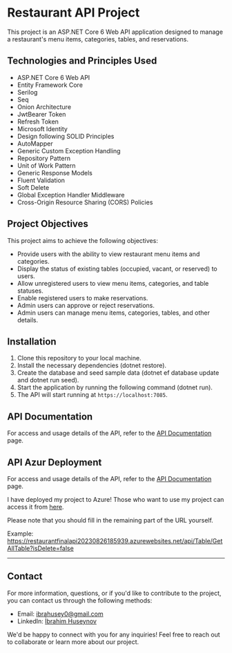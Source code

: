 # Restaurant API Project

This project is an ASP.NET Core 6 Web API application designed to manage a restaurant's menu items, categories, tables, and reservations.

## Technologies and Principles Used

- ASP.NET Core 6 Web API
- Entity Framework Core
- Serilog
- Seq
- Onion Architecture
- JwtBearer Token
- Refresh Token
- Microsoft Identity
- Design following SOLID Principles
- AutoMapper
- Generic Custom Exception Handling
- Repository Pattern
- Unit of Work Pattern
- Generic Response Models
- Fluent Validation
- Soft Delete
- Global Exception Handler Middleware
- Cross-Origin Resource Sharing (CORS) Policies

## Project Objectives

This project aims to achieve the following objectives:

- Provide users with the ability to view restaurant menu items and categories.
- Display the status of existing tables (occupied, vacant, or reserved) to users.
- Allow unregistered users to view menu items, categories, and table statuses.
- Enable registered users to make reservations.
- Admin users can approve or reject reservations.
- Admin users can manage menu items, categories, tables, and other details.

## Installation

1. Clone this repository to your local machine.
2. Install the necessary dependencies (dotnet restore).
3. Create the database and seed sample data (dotnet ef database update and dotnet run seed).
4. Start the application by running the following command (dotnet run).
5. The API will start running at `https://localhost:7085`.

## API Documentation

For access and usage details of the API, refer to the [API Documentation](https://github.com/Ibbocs/RestaurantFinalAPI/wiki) page.

## API Azur Deployment

For access and usage details of the API, refer to the [API Documentation](https://github.com/Ibbocs/RestaurantFinalAPI/wiki) page.

I have deployed my project to Azure! Those who want to use my project can access it from [here](https://restaurantfinalapi20230826185939.azurewebsites.net/).

Please note that you should fill in the remaining part of the URL yourself.

Example: https://restaurantfinalapi20230826185939.azurewebsites.net/api/Table/GetAllTable?isDelete=false

---

## Contact

For more information, questions, or if you'd like to contribute to the project, you can contact us through the following methods:

- Email: [ibrahusey0@gmail.com](mailto:ibrahusey0@gmail.com)
- LinkedIn: [İbrahim Huseynov](https://www.linkedin.com/in/ibrahim-huseynov)

We'd be happy to connect with you for any inquiries! Feel free to reach out to collaborate or learn more about our project.
